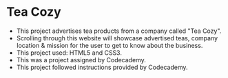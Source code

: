 # Tea Cozy

- This project advertises tea products from a company called "Tea Cozy".
- Scrolling through this website will showcase advertised teas, company location & mission for the user to get to know about the business.
- This project used: HTML5 and CSS3.
- This was a project assigned by Codecademy.
- This project followed instructions provided by Codecademy.

